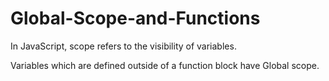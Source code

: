 # Global-Scope-and-Functions

In JavaScript, scope refers to the visibility of variables.

Variables which are defined outside of a function block have Global scope. 
